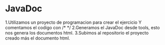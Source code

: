 
# JavaDoc

1.Utilizamos un proyecto de programacion para crear el ejercicio Y comentamos el codigo con /* */
2.Generamos el JavaDoc desde tools, esto nos genera los documentos html.
3.Subimos al repositorio el proyecto creado más el documento html.
